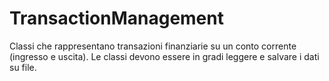 # TransactionManagement

Classi che rappresentano transazioni finanziarie su un conto corrente (ingresso e uscita). Le classi devono essere in gradi leggere e salvare i dati su file.
